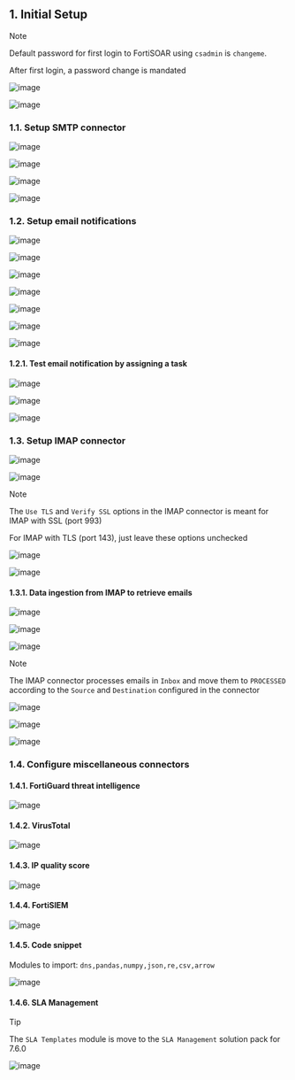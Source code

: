 ## 1. Initial Setup

> [!Note]
>
> Default password for first login to FortiSOAR using `csadmin` is `changeme`.
>
> After first login, a password change is mandated
> 
> ![image](https://github.com/user-attachments/assets/145bd9fe-9802-48d5-a487-692f77c0f426)


![image](https://github.com/user-attachments/assets/cfd1832c-a780-4b31-85c9-071fa882a7ae)

### 1.1. Setup SMTP connector

![image](https://github.com/user-attachments/assets/a1c79c43-1864-498e-b83d-23827a034ca8)

![image](https://github.com/user-attachments/assets/0302d873-b11b-483c-9790-432f89900b06)

![image](https://github.com/user-attachments/assets/5fe217af-b5e7-4e98-97af-bd9726bcab02)

![image](https://github.com/user-attachments/assets/d25838bf-26b8-418b-883d-d8f82a24ac60)

### 1.2. Setup email notifications

![image](https://github.com/user-attachments/assets/ec43c1fd-8afe-4f24-ba0d-56324b6fe518)

![image](https://github.com/user-attachments/assets/3cc3d1ea-c0a3-4a88-86df-a3b968e80d12)

![image](https://github.com/user-attachments/assets/4b35295e-dd99-419c-bfb1-7eec647f452b)

![image](https://github.com/user-attachments/assets/75e199f9-8d1a-402f-afb4-21c256a20ae3)

![image](https://github.com/user-attachments/assets/bee14ac1-3812-4352-9df7-fb66c528a70b)

![image](https://github.com/user-attachments/assets/fc002b9d-c9e1-4c3a-88e8-60f2c1763244)

![image](https://github.com/user-attachments/assets/5a137fba-68b1-47c2-b0b3-2ae17f04ffad)

#### 1.2.1. Test email notification by assigning a task

![image](https://github.com/user-attachments/assets/a334b012-7b34-4aa8-9bf8-e153e2ecd506)

![image](https://github.com/user-attachments/assets/65f239a5-6974-44d3-9c3c-b06f798639a1)

![image](https://github.com/user-attachments/assets/0eca1f89-bed5-48e3-9bbf-1423674e36b3)

### 1.3. Setup IMAP connector

![image](https://github.com/user-attachments/assets/730317ff-927d-4e54-b878-63c9717531df)

![image](https://github.com/user-attachments/assets/de6af67b-07c3-4aa9-976e-f480c8604c30)

> [!Note]
>
> The `Use TLS` and `Verify SSL` options in the IMAP connector is meant for IMAP with SSL (port 993)
>
> For IMAP with TLS (port 143), just leave these options unchecked

![image](https://github.com/user-attachments/assets/dd372ec1-3855-490a-8bb1-e5d504a42b15)

![image](https://github.com/user-attachments/assets/b059131a-28f6-41dc-9f4d-1cdc9297133e)

#### 1.3.1. Data ingestion from IMAP to retrieve emails

![image](https://github.com/user-attachments/assets/fb032966-fa2f-45bf-8966-d8247d6d99cc)

![image](https://github.com/user-attachments/assets/70fd929d-d204-4dd6-a4d6-881ce528c675)

![image](https://github.com/user-attachments/assets/857d43b6-d4e8-403e-99f8-ec8335e127f6)

> [!Note]
>
> The IMAP connector processes emails in `Inbox` and move them to `PROCESSED` according to the `Source` and `Destination` configured in the connector
>
> ![image](https://github.com/user-attachments/assets/e63bee38-4f68-4a23-b138-4ecdfea9a9e6)

![image](https://github.com/user-attachments/assets/e5061ddd-afb6-4f3c-96d7-81a79d0221ef)

![image](https://github.com/user-attachments/assets/537ee3aa-084b-4732-9265-cd6c1ca0c474)

### 1.4. Configure miscellaneous connectors

#### 1.4.1. FortiGuard threat intelligence

![image](https://github.com/user-attachments/assets/11942352-8622-4d68-8bcd-0c011497e266)

#### 1.4.2. VirusTotal

![image](https://github.com/user-attachments/assets/35596baa-702d-4615-ba1d-3f34ec9898c8)

#### 1.4.3. IP quality score

![image](https://github.com/user-attachments/assets/691a2c34-9d02-41ed-8f2d-9fbc9f53c982)

#### 1.4.4. FortiSIEM

![image](https://github.com/user-attachments/assets/77b9b72b-cf5a-45a6-b404-cecf22e0e294)

#### 1.4.5. Code snippet

Modules to import: `dns,pandas,numpy,json,re,csv,arrow`

![image](https://github.com/user-attachments/assets/fe7b144b-7894-4ee4-b265-cc2134a5cc5b)

#### 1.4.6. SLA Management

> [!Tip]
>
> The `SLA Templates` module is move to the `SLA Management` solution pack for 7.6.0

![image](https://github.com/user-attachments/assets/b31e9239-18a9-49bc-8eef-7c300d2a88e9)
